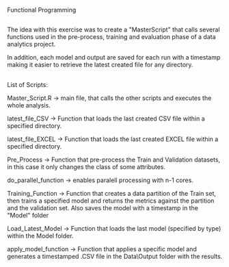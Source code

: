 Functional Programming

##
The idea with this exercise was to create a "MasterScript" that calls several functions used in the pre-process, training and evaluation phase of a data analytics project.

In addition, each model and output are saved for each run with a timestamp making it easier to retrieve the latest created file for any directory.
##


List of Scripts:

Master_Script.R  -> main file, that calls the other scripts and executes the whole analysis.

latest_file_CSV -> Function that loads the last created CSV file within a specified directory.

latest_file_EXCEL -> Function that loads the last created EXCEL file within a specified directory.

Pre_Process -> Function that pre-process the Train and Validation datasets, in this case it only changes the class of some attributes.

do_parallel_function -> enables paralell processing with n-1 cores.

Training_Function -> Function that creates a data partition of the Train set, then trains a specified model and returns the metrics against the partition and the validation set. Also saves the model with a timestamp in the "Model" folder

Load_Latest_Model -> Function that loads the last model (specified by type) within the Model folder.

apply_model_function -> Function that applies a specific model and generates a timestamped .CSV file in the Data\Output folder with the results.